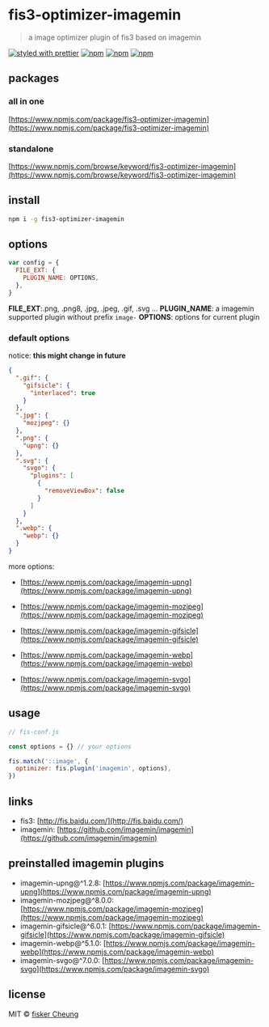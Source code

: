 # fis3-optimizer-imagemin

> a image optimizer plugin of fis3 based on imagemin

[![styled with prettier](https://img.shields.io/badge/styled_with-prettier-ff69b4.svg?style=flat-square)](https://github.com/prettier/prettier)
[![npm](https://img.shields.io/npm/v/fis3-optimizer-imagemin.svg?style=flat-square)](https://www.npmjs.com/package/fis3-optimizer-imagemin)
[![npm](https://img.shields.io/npm/dt/fis3-optimizer-imagemin.svg?style=flat-square)](https://www.npmjs.com/package/fis3-optimizer-imagemin)
[![npm](https://img.shields.io/npm/dm/fis3-optimizer-imagemin.svg?style=flat-square)](https://www.npmjs.com/package/fis3-optimizer-imagemin)

## packages

### all in one

[https://www.npmjs.com/package/fis3-optimizer-imagemin](https://www.npmjs.com/package/fis3-optimizer-imagemin)

### standalone

[https://www.npmjs.com/browse/keyword/fis3-optimizer-imagemin](https://www.npmjs.com/browse/keyword/fis3-optimizer-imagemin)

## install

```sh
npm i -g fis3-optimizer-imagemin
```

## options

```js
var config = {
  FILE_EXT: {
    PLUGIN_NAME: OPTIONS,
  },
}
```

**FILE_EXT**:.png, .png8, .jpg, .jpeg, .gif, .svg ...
**PLUGIN_NAME**: a imagemin supported plugin without prefix `image-`
**OPTIONS**: options for current plugin

### default options

notice: **this might change in future**

```json
{
  ".gif": {
    "gifsicle": {
      "interlaced": true
    }
  },
  ".jpg": {
    "mozjpeg": {}
  },
  ".png": {
    "upng": {}
  },
  ".svg": {
    "svgo": {
      "plugins": [
        {
          "removeViewBox": false
        }
      ]
    }
  },
  ".webp": {
    "webp": {}
  }
}
```

more options:

- [https://www.npmjs.com/package/imagemin-upng](https://www.npmjs.com/package/imagemin-upng)

- [https://www.npmjs.com/package/imagemin-mozjpeg](https://www.npmjs.com/package/imagemin-mozjpeg)

- [https://www.npmjs.com/package/imagemin-gifsicle](https://www.npmjs.com/package/imagemin-gifsicle)

- [https://www.npmjs.com/package/imagemin-webp](https://www.npmjs.com/package/imagemin-webp)

- [https://www.npmjs.com/package/imagemin-svgo](https://www.npmjs.com/package/imagemin-svgo)

## usage

```js
// fis-conf.js

const options = {} // your options

fis.match('::image', {
  optimizer: fis.plugin('imagemin', options),
})
```

## links

- fis3: [http://fis.baidu.com/](http://fis.baidu.com/)
- imagemin: [https://github.com/imagemin/imagemin](https://github.com/imagemin/imagemin)

## preinstalled imagemin plugins

- imagemin-upng@^1.2.8: [https://www.npmjs.com/package/imagemin-upng](https://www.npmjs.com/package/imagemin-upng)
- imagemin-mozjpeg@^8.0.0: [https://www.npmjs.com/package/imagemin-mozjpeg](https://www.npmjs.com/package/imagemin-mozjpeg)
- imagemin-gifsicle@^6.0.1: [https://www.npmjs.com/package/imagemin-gifsicle](https://www.npmjs.com/package/imagemin-gifsicle)
- imagemin-webp@^5.1.0: [https://www.npmjs.com/package/imagemin-webp](https://www.npmjs.com/package/imagemin-webp)
- imagemin-svgo@^7.0.0: [https://www.npmjs.com/package/imagemin-svgo](https://www.npmjs.com/package/imagemin-svgo)

## license

MIT © [fisker Cheung](https://www.fiskercheung.com/)
